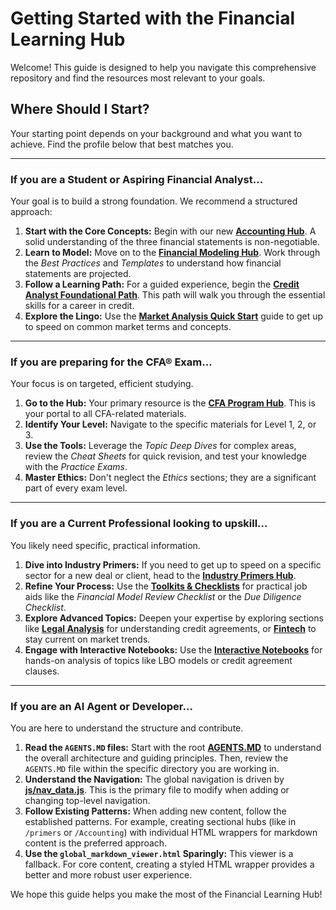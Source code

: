 # Getting Started with the Financial Learning Hub

Welcome! This guide is designed to help you navigate this comprehensive repository and find the resources most relevant to your goals.

## Where Should I Start?

Your starting point depends on your background and what you want to achieve. Find the profile below that best matches you.

---

### If you are a Student or Aspiring Financial Analyst...

Your goal is to build a strong foundation. We recommend a structured approach:

1.  **Start with the Core Concepts:** Begin with our new **[Accounting Hub](./Accounting/index.html)**. A solid understanding of the three financial statements is non-negotiable.
2.  **Learn to Model:** Move on to the **[Financial Modeling Hub](./Financial_Modeling/index.html)**. Work through the *Best Practices* and *Templates* to understand how financial statements are projected.
3.  **Follow a Learning Path:** For a guided experience, begin the **[Credit Analyst Foundational Path](./Learning_Paths/Credit_Analyst_Foundational_Path.md)**. This path will walk you through the essential skills for a career in credit.
4.  **Explore the Lingo:** Use the **[Market Analysis Quick Start](./Market_Analysis_Quick_Start/index.html)** guide to get up to speed on common market terms and concepts.

---

### If you are preparing for the CFA® Exam...

Your focus is on targeted, efficient studying.

1.  **Go to the Hub:** Your primary resource is the **[CFA Program Hub](./CFA/index.html)**. This is your portal to all CFA-related materials.
2.  **Identify Your Level:** Navigate to the specific materials for Level 1, 2, or 3.
3.  **Use the Tools:** Leverage the *Topic Deep Dives* for complex areas, review the *Cheat Sheets* for quick revision, and test your knowledge with the *Practice Exams*.
4.  **Master Ethics:** Don't neglect the *Ethics* sections; they are a significant part of every exam level.

---

### If you are a Current Professional looking to upskill...

You likely need specific, practical information.

1.  **Dive into Industry Primers:** If you need to get up to speed on a specific sector for a new deal or client, head to the **[Industry Primers Hub](./primers/index.html)**.
2.  **Refine Your Process:** Use the **[Toolkits & Checklists](./Toolkits_and_Checklists/index.html)** for practical job aids like the *Financial Model Review Checklist* or the *Due Diligence Checklist*.
3.  **Explore Advanced Topics:** Deepen your expertise by exploring sections like **[Legal Analysis](./legal_analysis/index.html)** for understanding credit agreements, or **[Fintech](./Fintech/index.html)** to stay current on market trends.
4.  **Engage with Interactive Notebooks:** Use the **[Interactive Notebooks](./Interactive_Notebooks/index.html)** for hands-on analysis of topics like LBO models or credit agreement clauses.

---

### If you are an AI Agent or Developer...

You are here to understand the structure and contribute.

1.  **Read the `AGENTS.MD` files:** Start with the root **[AGENTS.MD](./AGENTS.MD)** to understand the overall architecture and guiding principles. Then, review the `AGENTS.MD` file within the specific directory you are working in.
2.  **Understand the Navigation:** The global navigation is driven by **[js/nav_data.js](./js/nav_data.js)**. This is the primary file to modify when adding or changing top-level navigation.
3.  **Follow Existing Patterns:** When adding new content, follow the established patterns. For example, creating sectional hubs (like in `/primers` or `/Accounting`) with individual HTML wrappers for markdown content is the preferred approach.
4.  **Use the `global_markdown_viewer.html` Sparingly:** This viewer is a fallback. For core content, creating a styled HTML wrapper provides a better and more robust user experience.

We hope this guide helps you make the most of the Financial Learning Hub!
